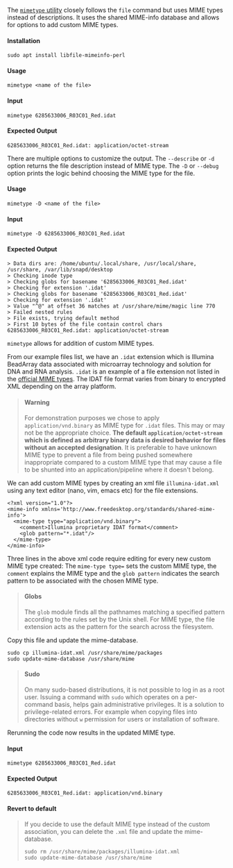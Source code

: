 The [`mimetype` utility](http://manpages.ubuntu.com/manpages/trusty/man1/mimetype.1p.html) closely follows the `file` command but uses MIME types instead of descriptions. It uses the shared MIME-info database and allows for options to add custom MIME types.

#### Installation
```
sudo apt install libfile-mimeinfo-perl
```

#### Usage
```
mimetype <name of the file>
```

#### Input
```
mimetype 6285633006_R03C01_Red.idat
```

#### Expected Output
```
6285633006_R03C01_Red.idat: application/octet-stream
```

There are multiple options to customize the output. The `--describe` or `-d` option returns the file description instead of MIME type. The `-D` or `--debug` option prints the logic behind choosing the MIME type for the file.

#### Usage
```
mimetype -D <name of the file>
```

#### Input
```
mimetype -D 6285633006_R03C01_Red.idat
```

#### Expected Output
```
> Data dirs are: /home/ubuntu/.local/share, /usr/local/share, /usr/share, /var/lib/snapd/desktop
> Checking inode type
> Checking globs for basename '6285633006_R03C01_Red.idat'
> Checking for extension '.idat'
> Checking globs for basename '6285633006_R03C01_Red.idat'
> Checking for extension '.idat'
> Value "^@" at offset 36 matches at /usr/share/mime/magic line 770
> Failed nested rules
> File exists, trying default method
> First 10 bytes of the file contain control chars
6285633006_R03C01_Red.idat: application/octet-stream
```

`mimetype` allows for addition of custom MIME types.

From our example files list, we have an `.idat` extension which is Illumina BeadArray data associated with microarray technology and solution for DNA and RNA analysis. `.idat` is an example of a file extension not listed in the [official MIME types](https://www.iana.org/assignments/media-types/media-types.xhtml). The IDAT file format varies from binary to encrypted XML depending on the array platform.

> #### Warning
> For demonstration purposes we chose to apply `application/vnd.binary` as MIME type for `.idat` files. This may or may not be the appropriate choice. **The default `application/octet-stream` which is defined as arbitrary binary data is desired behavior for files without an accepted designation**. It is preferable to have unknown MIME type to prevent a file from being pushed somewhere inappropriate compared to a custom MIME type that may cause a file to be shunted into an application/pipeline where it doesn't belong.

We can add custom MIME types by creating an xml file `illumina-idat.xml` using any text editor (nano, vim, emacs etc) for the file extensions.

```
<?xml version="1.0"?>
<mime-info xmlns='http://www.freedesktop.org/standards/shared-mime-info'>
  <mime-type type="application/vnd.binary">
    <comment>Illumina proprietary IDAT format</comment>
    <glob pattern="*.idat"/>
  </mime-type>
</mime-info>
```

Three lines in the above xml code require editing for every new custom MIME type created: The `mime-type type=` sets the custom MIME type, the `comment` explains the MIME type and the `glob pattern` indicates the search pattern to be associated with the chosen MIME type.

> #### Globs
> The `glob` module finds all the pathnames matching a specified pattern according to the rules set by the Unix shell. For MIME type, the file extension acts as the pattern for the search across the filesystem.

Copy this file and update the mime-database.

```
sudo cp illumina-idat.xml /usr/share/mime/packages
sudo update-mime-database /usr/share/mime
```

> #### Sudo
> On many sudo-based distributions, it is not possible to log in as a root user. Issuing a command with `sudo` which operates on a per-command basis, helps gain administrative privileges. It is a solution to privilege-related errors. For example when copying files into directories without `w` permission for users or installation of software.

Rerunning the code now results in the updated MIME type.

#### Input
```
mimetype 6285633006_R03C01_Red.idat
```

#### Expected Output
```
6285633006_R03C01_Red.idat: application/vnd.binary
```

#### Revert to default
> If you decide to use the default MIME type instead of the custom association, you can delete the `.xml` file and update the mime-database.
> ```
> sudo rm /usr/share/mime/packages/illumina-idat.xml
> sudo update-mime-database /usr/share/mime
> ```
